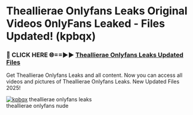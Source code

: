 # Theallierae Onlyfans Leaks Original Videos 0nlyFans Leaked - Files Updated! (kpbqx)

<h3>🔴 CLICK HERE 🌐==►► <a href="https://tinyurl.com/3hn5wdd3" rel="nofollow">Theallierae Onlyfans Leaks Updated Files</a></h3>

Get Theallierae Onlyfans Leaks and all content. Now you can access all videos and pictures of Theallierae Onlyfans Leaks. New Updated Files 2025!

[![kpbqx](https://i.imgur.com/4HnBqBT.gif)](https://tinyurl.com/3hn5wdd3)
theallierae onlyfans leaks<br>
theallierae onlyfans nude